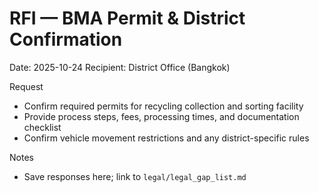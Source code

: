 # RFI — BMA Permit & District Confirmation

Date: 2025-10-24
Recipient: District Office (Bangkok)

Request
- Confirm required permits for recycling collection and sorting facility
- Provide process steps, fees, processing times, and documentation checklist
- Confirm vehicle movement restrictions and any district-specific rules

Notes
- Save responses here; link to `legal/legal_gap_list.md`
